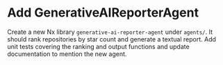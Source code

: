 # Add GenerativeAIReporterAgent

Create a new Nx library `generative-ai-reporter-agent` under `agents/`. It should rank repositories by star count and generate a textual report. Add unit tests covering the ranking and output functions and update documentation to mention the new agent.
